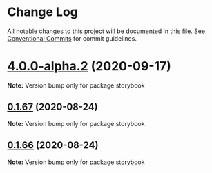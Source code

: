 # Change Log

All notable changes to this project will be documented in this file.
See [Conventional Commits](https://conventionalcommits.org) for commit guidelines.

# [4.0.0-alpha.2](https://github.com/dtassone/material-ui-x/compare/v0.1.67...v4.0.0-alpha.2) (2020-09-17)

**Note:** Version bump only for package storybook





## [0.1.67](https://github.com/oliviertassinari/material-ui-x/compare/v0.1.66...v0.1.67) (2020-08-24)

**Note:** Version bump only for package storybook





## [0.1.66](https://github.com/oliviertassinari/material-ui-x/compare/v0.1.65...v0.1.66) (2020-08-24)

**Note:** Version bump only for package storybook
